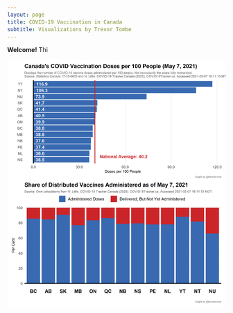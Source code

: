 ```yaml
---
layout: page
title: COVID-19 Vaccination in Canada
subtitle: Visualizations by Trevor Tombe
---
```

**Welcome!** Thi

![](Plots/plot_provs.png)
